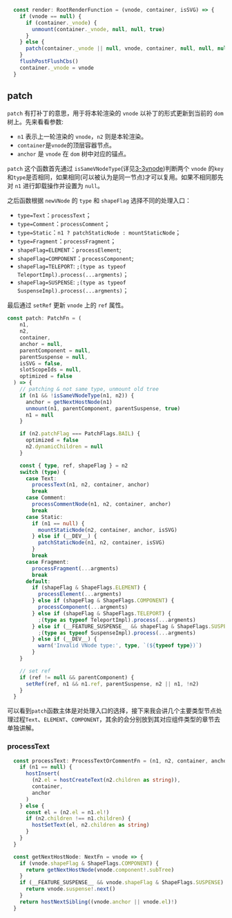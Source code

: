 ```ts
  const render: RootRenderFunction = (vnode, container, isSVG) => {
    if (vnode == null) {
      if (container._vnode) {
        unmount(container._vnode, null, null, true)
      }
    } else {
      patch(container._vnode || null, vnode, container, null, null, null, isSVG)
    }
    flushPostFlushCbs()
    container._vnode = vnode
  }
```

## patch

`patch` 有打补丁的意思，用于将本轮渲染的 `vnode` 以补丁的形式更新到当前的 `dom` 树上。先来看看参数:

+ `n1` 表示上一轮渲染的 `vnode`，`n2` 则是本轮渲染。
+ `container`是`vnode`的顶层容器节点。
+ `anchor` 是 `vnode` 在 `dom` 树中对应的锚点。

`patch` 这个函数首先通过 `isSameVNodeType`(详见[3-3vnode]())判断两个 `vnode` 的`key`和`type`是否相同，如果相同(可以被认为是同一节点)才可以复用。如果不相同那先对 `n1` 进行卸载操作并设置为 `null`。

之后函数根据 `newVNode` 的 `type` 和 `shapeFlag` 选择不同的处理入口：

+ `type=Text`：`processText`；
+ `type=Comment`：`processComment`；
+ `type=Static`：`n1 ? patchStaticNode : mountStaticNode`；
+ `type=Fragment`：`processFragment`；
+ `shapeFlag=ELEMENT`：`processElement`;
+ `shapeFlag=COMPONENT`：`processComponent`;
+ `shapeFlag=TELEPORT`: `;(type as typeof TeleportImpl).process(...argments)`；
+ `shapeFlag=SUSPENSE`: `;(type as typeof SuspenseImpl).process(...argments)`；

最后通过 `setRef` 更新 `vnode` 上的 `ref` 属性。

```ts
const patch: PatchFn = (
    n1,
    n2,
    container,
    anchor = null,
    parentComponent = null,
    parentSuspense = null,
    isSVG = false,
    slotScopeIds = null,
    optimized = false
  ) => {
    // patching & not same type, unmount old tree
    if (n1 && !isSameVNodeType(n1, n2)) {
      anchor = getNextHostNode(n1)
      unmount(n1, parentComponent, parentSuspense, true)
      n1 = null
    }

    if (n2.patchFlag === PatchFlags.BAIL) {
      optimized = false
      n2.dynamicChildren = null
    }

    const { type, ref, shapeFlag } = n2
    switch (type) {
      case Text:
        processText(n1, n2, container, anchor)
        break
      case Comment:
        processCommentNode(n1, n2, container, anchor)
        break
      case Static:
        if (n1 == null) {
          mountStaticNode(n2, container, anchor, isSVG)
        } else if (__DEV__) {
          patchStaticNode(n1, n2, container, isSVG)
        }
        break
      case Fragment:
        processFragment(...argments)
        break
      default:
        if (shapeFlag & ShapeFlags.ELEMENT) {
          processElement(...argments)
        } else if (shapeFlag & ShapeFlags.COMPONENT) {
          processComponent(...argments)
        } else if (shapeFlag & ShapeFlags.TELEPORT) {
          ;(type as typeof TeleportImpl).process(...argments)
        } else if (__FEATURE_SUSPENSE__ && shapeFlag & ShapeFlags.SUSPENSE) {
          ;(type as typeof SuspenseImpl).process(...argments)
        } else if (__DEV__) {
          warn('Invalid VNode type:', type, `(${typeof type})`)
        }
    }

    // set ref
    if (ref != null && parentComponent) {
      setRef(ref, n1 && n1.ref, parentSuspense, n2 || n1, !n2)
    }
  }
```

可以看到`patch`函数主体是对处理入口的选择，接下来我会讲几个主要类型节点处理过程`Text`、`ELEMENT`、`COMPONENT`，其余的会分别放到其对应组件类型的章节去单独讲解。

### processText



```ts
  const processText: ProcessTextOrCommentFn = (n1, n2, container, anchor) => {
    if (n1 == null) {
      hostInsert(
        (n2.el = hostCreateText(n2.children as string)),
        container,
        anchor
      )
    } else {
      const el = (n2.el = n1.el!)
      if (n2.children !== n1.children) {
        hostSetText(el, n2.children as string)
      }
    }
  }
```



```ts
  const getNextHostNode: NextFn = vnode => {
    if (vnode.shapeFlag & ShapeFlags.COMPONENT) {
      return getNextHostNode(vnode.component!.subTree)
    }
    if (__FEATURE_SUSPENSE__ && vnode.shapeFlag & ShapeFlags.SUSPENSE) {
      return vnode.suspense!.next()
    }
    return hostNextSibling((vnode.anchor || vnode.el)!)
  }
```


